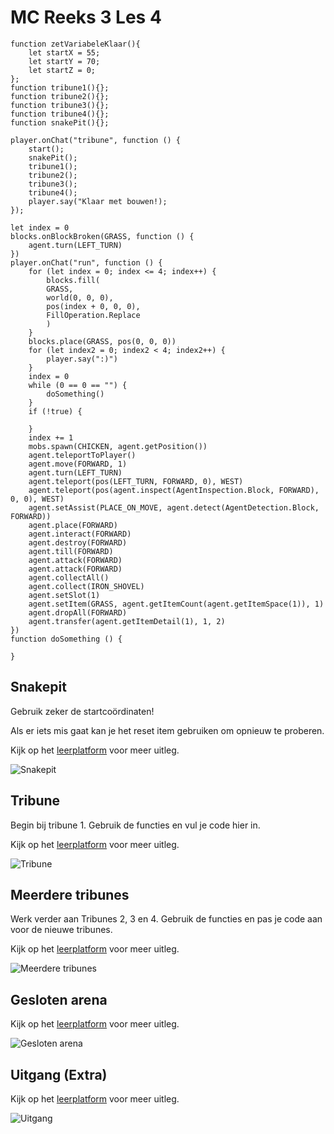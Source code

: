 # MC Reeks 3 Les 4

```template
function zetVariabeleKlaar(){
    let startX = 55;
    let startY = 70;
    let startZ = 0;
};
function tribune1(){};
function tribune2(){};
function tribune3(){};
function tribune4(){};
function snakePit(){};

player.onChat("tribune", function () {
    start();
    snakePit();
    tribune1();
    tribune2();
    tribune3();
    tribune4();
    player.say("Klaar met bouwen!);
});
```

```block
let index = 0
blocks.onBlockBroken(GRASS, function () {
    agent.turn(LEFT_TURN)
})
player.onChat("run", function () {
    for (let index = 0; index <= 4; index++) {
        blocks.fill(
        GRASS,
        world(0, 0, 0),
        pos(index + 0, 0, 0),
        FillOperation.Replace
        )
    }
    blocks.place(GRASS, pos(0, 0, 0))
    for (let index2 = 0; index2 < 4; index2++) {
        player.say(":)")
    }
    index = 0
    while (0 == 0 == "") {
        doSomething()
    }
    if (!true) {

    }
    index += 1
    mobs.spawn(CHICKEN, agent.getPosition())
    agent.teleportToPlayer()
    agent.move(FORWARD, 1)
    agent.turn(LEFT_TURN)
    agent.teleport(pos(LEFT_TURN, FORWARD, 0), WEST)
    agent.teleport(pos(agent.inspect(AgentInspection.Block, FORWARD), 0, 0), WEST)
    agent.setAssist(PLACE_ON_MOVE, agent.detect(AgentDetection.Block, FORWARD))
    agent.place(FORWARD)
    agent.interact(FORWARD)
    agent.destroy(FORWARD)
    agent.till(FORWARD)
    agent.attack(FORWARD)
    agent.attack(FORWARD)
    agent.collectAll()
    agent.collect(IRON_SHOVEL)
    agent.setSlot(1)
    agent.setItem(GRASS, agent.getItemCount(agent.getItemSpace(1)), 1)
    agent.dropAll(FORWARD)
    agent.transfer(agent.getItemDetail(1), 1, 2)
})
function doSomething () {

}

```

## Snakepit

Gebruik zeker de startcoördinaten!

Als er iets mis gaat kan je het reset item gebruiken om opnieuw te proberen.

Kijk op het [leerplatform](https://leerplatform.codefever.be/) voor meer uitleg.

![Snakepit](https://codefeverpublic.blob.core.windows.net/public-content/images/b2d975509d6804759ee55656470bbdd16f4a313ad6b20be26e859ebd6b2a020b.png)

## Tribune

Begin bij tribune 1.
Gebruik de functies en vul je code hier in.

Kijk op het [leerplatform](https://leerplatform.codefever.be/) voor meer uitleg.

![Tribune](https://codefeverpublic.blob.core.windows.net/public-content/images/e4218de35048b39365a820be94ffafa268915ab84f065b7e70681a0084422692.png)

## Meerdere tribunes

Werk verder aan Tribunes 2, 3 en 4.
Gebruik de functies en pas je code aan voor de nieuwe tribunes.

Kijk op het [leerplatform](https://leerplatform.codefever.be/) voor meer uitleg.

![Meerdere tribunes](https://codefeverpublic.blob.core.windows.net/public-content/images/9d70747c652666f1aa0673c510fee15b9d0d2bfbda0507da9b6937b4582e72d2.png)

## Gesloten arena

Kijk op het [leerplatform](https://leerplatform.codefever.be/) voor meer uitleg.

![Gesloten arena](https://codefeverpublic.blob.core.windows.net/public-content/images/2f009506689aa1024161faa11549e82c3b81ffc1c2c5d0d770a15e74260ed62e.png)

## Uitgang (Extra)

Kijk op het [leerplatform](https://leerplatform.codefever.be/) voor meer uitleg.

![Uitgang](https://codefeverpublic.blob.core.windows.net/public-content/images/662d69c23abe031d6e089378da7c45ace73c03e8fea5ee2658b930d50f1bfcfb.png)
